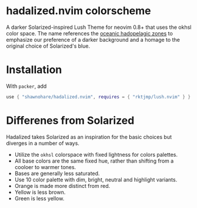 # hadalized.nvim colorscheme

A darker Solarized-inspired Lush Theme for neovim 0.8+ that uses the okhsl
color space. The name references the
[oceanic hadopelagic zones](https://en.wikipedia.org/wiki/Hadal_zone)
to emphasize our preference of a darker background and a homage to the original
choice of Solarized's blue.

# Installation

With `packer`, add

```lua
use { "shawnohare/hadalized.nvim", requires = { "rktjmp/lush.nvim" } }
```

# Differenes from Solarized

Hadalized takes Solarized as an inspiration for the basic choices but
diverges in a number of ways.

- Utilize the `okhsl` colorspace with fixed lightness for colors palettes.
- All base colors are the same fixed hue, rather than shifting  from a
  cooloer to warmer tones.
- Bases are generally less saturated.
- Use 10 color palette with dim, bright, neutral and highlight variants.
- Orange is made more distinct from red.
- Yellow is less brown.
- Green is less yellow.
